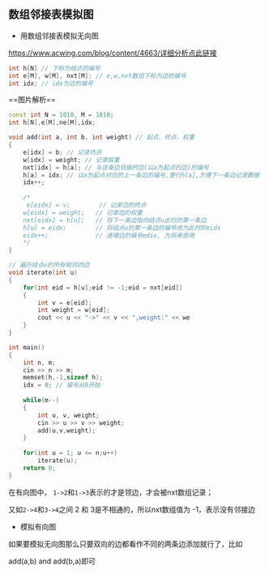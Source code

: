 ## 数组邻接表模拟图

- 用数组邻接表模拟无向图

https://www.acwing.com/blog/content/4663/详细分析点此链接

```c++
int h[N] // 下标为结点的编号
int e[M], w[M], nxt[M]; // e,w,nxt数组下标为边的编号
int idx; // idx为边的编号
```



==图片解析==

```c++
const int N = 1010, M = 1010;
int h[N],e[M],ne[M],idx;

void add(int a, int b, int weight) // 起点、终点、权重
{
    e[idx] = b; // 记录终点
    w[idx] = weight; // 记录权重
    nxt[idx] = h[a]; // 与该条边邻接的边(以a为起点的边)的编号
    h[a] = idx; // 以a为起点对应的上一条边的编号,更行h[a],方便下一条边记录数据
    idx++;
    
    /*
     e[eidx] = v;        // 记录边的终点
    w[eidx] = weight;   // 记录边的权重
    nxt[eidx] = h[u];   // 将下一条边指向结点u此时的第一条边
    h[u] = eidx;        // 将结点u的第一条边的编号改为此时的eidx
    eidx++;             // 递增边的编号edix, 为将来使用
    */
}

// 遍历结点u的所有相邻的边
void iterate(int u)
{
    for(int eid = h[u];eid != -1;eid = nxt[eid])
    {
        int v = e[eid];
        int weight = w[eid];
        cout << u << "->" << v << ",weight:" << we
    }
}

int main()
{
    int n, m;
    cin >> n >> m;
    memset(h,-1,sizeof h);
    idx = 0; // 编号从0开始
    
    while(m--)
    {
        int u, v, weight;
        cin >> u >> v >> weight;
        add(u,v,weight);
    }
    
    for(int u = 1; u <= n;u++)
        iterate(u);
    return 0;
}
```

在有向图中， `1->2`和`1->3`表示的才是领边，才会被nxt数组记录；

又如`2->4`和`3->4`之间 2 和 3是不相通的，所以nxt数组值为 -1，表示没有邻接边



- 模拟有向图

如果要模拟无向图那么只要双向的边都看作不同的两条边添加就行了，比如

add(a,b)   and 	add(b,a)即可



  